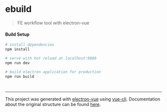 # ebuild

> FE workflow tool with electron-vue

#### Build Setup

``` bash
# install dependencies
npm install

# serve with hot reload at localhost:9080
npm run dev

# build electron application for production
npm run build




```

---

This project was generated with [electron-vue](https://github.com/SimulatedGREG/electron-vue) using [vue-cli](https://github.com/vuejs/vue-cli). Documentation about the original structure can be found [here](https://simulatedgreg.gitbooks.io/electron-vue/content/index.html).
